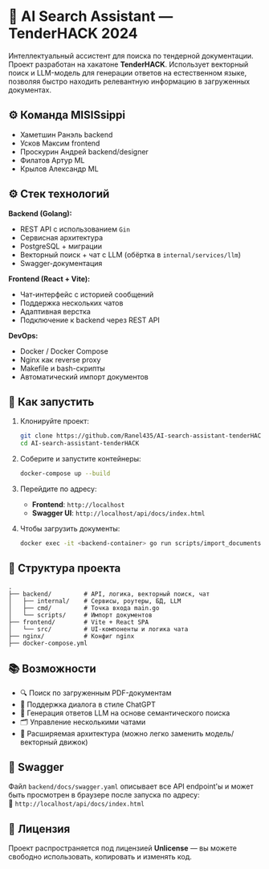 # 🧠 AI Search Assistant — TenderHACK 2024

Интеллектуальный ассистент для поиска по тендерной документации. Проект разработан на хакатоне **TenderHACK**. Использует векторный поиск и LLM-модель для генерации ответов на естественном языке, позволяя быстро находить релевантную информацию в загруженных документах.
## ⚙️ Команда MISISsippi
- Хаметшин Ранэль backend
- Усков Максим frontend
- Проскурин Андрей backend/designer
- Филатов Артур ML
- Крылов Александр ML


## ⚙️ Стек технологий

**Backend (Golang):**
- REST API с использованием `Gin`
- Сервисная архитектура
- PostgreSQL + миграции
- Векторный поиск + чат с LLM (обёртка в `internal/services/llm`)
- Swagger-документация

**Frontend (React + Vite):**
- Чат-интерфейс с историей сообщений
- Поддержка нескольких чатов
- Адаптивная верстка
- Подключение к backend через REST API

**DevOps:**
- Docker / Docker Compose
- Nginx как reverse proxy
- Makefile и bash-скрипты
- Автоматический импорт документов

## 🚀 Как запустить

1. Клонируйте проект:
   ```bash
   git clone https://github.com/Ranel435/AI-search-assistant-tenderHACK.git
   cd AI-search-assistant-tenderHACK
   ```

2. Соберите и запустите контейнеры:
   ```bash
   docker-compose up --build
   ```

3. Перейдите по адресу:
   - **Frontend**: `http://localhost`
   - **Swagger UI**: `http://localhost/api/docs/index.html`

4. Чтобы загрузить документы:
   ```bash
   docker exec -it <backend-container> go run scripts/import_documents.go
   ```

## 📂 Структура проекта

```
.
├── backend/         # API, логика, векторный поиск, чат
│   ├── internal/    # Сервисы, роутеры, БД, LLM
│   ├── cmd/         # Точка входа main.go
│   └── scripts/     # Импорт документов
├── frontend/        # Vite + React SPA
│   └── src/         # UI-компоненты и логика чата
├── nginx/           # Конфиг nginx
├── docker-compose.yml
```

## 📚 Возможности

- 🔍 Поиск по загруженным PDF-документам
- 💬 Поддержка диалога в стиле ChatGPT
- 🧠 Генерация ответов LLM на основе семантического поиска
- 🗂 Управление несколькими чатами
- 🔧 Расширяемая архитектура (можно легко заменить модель/векторный движок)

## 🧪 Swagger

Файл `backend/docs/swagger.yaml` описывает все API endpoint'ы и может быть просмотрен в браузере после запуска по адресу:  
📄 `http://localhost/api/docs/index.html`

## 📝 Лицензия

Проект распространяется под лицензией **Unlicense** — вы можете свободно использовать, копировать и изменять код.
